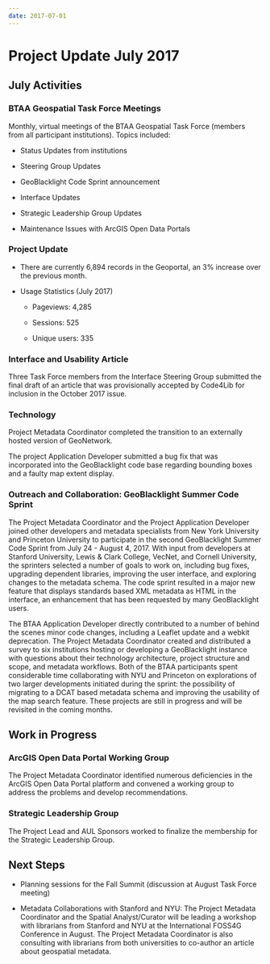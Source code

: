 ```yaml
---
date: 2017-07-01
---
```


# Project Update July 2017
<!-- more -->

## July Activities

### BTAA Geospatial Task Force Meetings

Monthly, virtual meetings of the BTAA Geospatial Task Force (members
from all participant institutions). Topics included:

-   Status Updates from institutions

-   Steering Group Updates

-   GeoBlacklight Code Sprint announcement

-   Interface Updates

-   Strategic Leadership Group Updates

-   Maintenance Issues with ArcGIS Open Data Portals

### Project Update

-   There are currently 6,894 records in the Geoportal, an 3% increase
    over the previous month.

-   Usage Statistics (July 2017)

    -   Pageviews: 4,285

    -   Sessions: 525

    -   Unique users: 335

### Interface and Usability Article

Three Task Force members from the Interface Steering Group submitted the
final draft of an article that was provisionally accepted by Code4Lib
for inclusion in the October 2017 issue.

### Technology

Project Metadata Coordinator completed the transition to an externally
hosted version of GeoNetwork.

The project Application Developer submitted a bug fix that was
incorporated into the GeoBlacklight code base regarding bounding boxes
and a faulty map extent display.

### Outreach and Collaboration: GeoBlacklight Summer Code Sprint

The Project Metadata Coordinator and the Project Application Developer
joined other developers and metadata specialists from New York
University and Princeton University to participate in the second
GeoBlacklight Summer Code Sprint from July 24 - August 4, 2017. With
input from developers at Stanford University, Lewis & Clark College,
VecNet, and Cornell University, the sprinters selected a number of goals
to work on, including bug fixes, upgrading dependent libraries,
improving the user interface, and exploring changes to the metadata
schema. The code sprint resulted in a major new feature that displays
standards based XML metadata as HTML in the interface, an enhancement
that has been requested by many GeoBlacklight users.

The BTAA Application Developer directly contributed to a number of
behind the scenes minor code changes, including a Leaflet update and a
webkit deprecation. The Project Metadata Coordinator created and
distributed a survey to six institutions hosting or developing a
GeoBlacklight instance with questions about their technology
architecture, project structure and scope, and metadata workflows. Both
of the BTAA participants spent considerable time collaborating with NYU
and Princeton on explorations of two larger developments initiated
during the sprint: the possibility of migrating to a DCAT based metadata
schema and improving the usability of the map search feature. These
projects are still in progress and will be revisited in the coming
months.

## Work in Progress

### ArcGIS Open Data Portal Working Group

The Project Metadata Coordinator identified numerous deficiencies in the
ArcGIS Open Data Portal platform and convened a working group to address
the problems and develop recommendations.

### Strategic Leadership Group

The Project Lead and AUL Sponsors worked to finalize the membership for
the Strategic Leadership Group.

## Next Steps

-   Planning sessions for the Fall Summit (discussion at August Task
    Force meeting)

-   Metadata Collaborations with Stanford and NYU: The Project Metadata Coordinator and the Spatial Analyst/Curator will be leading a workshop with librarians from Stanford and NYU at the International FOSS4G Conference in August. The Project Metadata Coordinator is also consulting with librarians from both universities to co-author an article about geospatial metadata.
